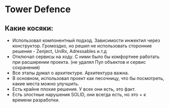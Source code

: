 # Tower Defence
## Какие косяки:
- Использовал компонентный подход. Зависимости инжектил через конструктор. Громоздко, но решил 
не использовать сторонние решения - Zenject, UniRx, Adressables и.т.д
- Отключал сервисы на ходу. С ними было бы комфортнее работать при расширении проекта. (не удалял Пул объектов и сервис сохранения)
- Все этапы думал о архитектуре. Архитектура важна.
- В основном, использовал проект как песочницу, что бы посмотреть, какие места можно улучшить.
- Есть крайне плохие решения. У всех они есть, это факт.
- Есть злостные нарушения SOLID, они всегда есть, но это + к времени разработки.
